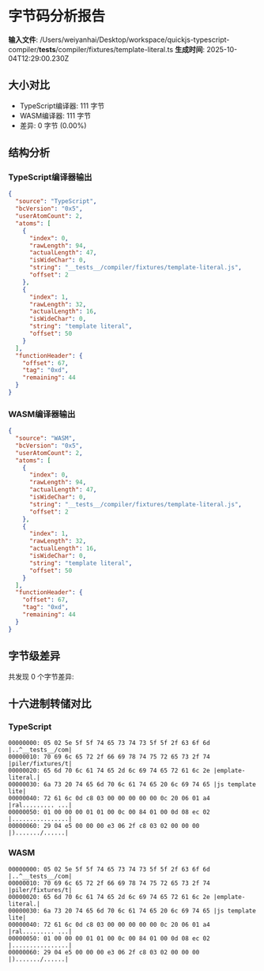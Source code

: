 # 字节码分析报告

**输入文件**: /Users/weiyanhai/Desktop/workspace/quickjs-typescript-compiler/__tests__/compiler/fixtures/template-literal.ts
**生成时间**: 2025-10-04T12:29:00.230Z

## 大小对比

- TypeScript编译器: 111 字节
- WASM编译器: 111 字节
- 差异: 0 字节 (0.00%)

## 结构分析

### TypeScript编译器输出
```json
{
  "source": "TypeScript",
  "bcVersion": "0x5",
  "userAtomCount": 2,
  "atoms": [
    {
      "index": 0,
      "rawLength": 94,
      "actualLength": 47,
      "isWideChar": 0,
      "string": "__tests__/compiler/fixtures/template-literal.js",
      "offset": 2
    },
    {
      "index": 1,
      "rawLength": 32,
      "actualLength": 16,
      "isWideChar": 0,
      "string": "template literal",
      "offset": 50
    }
  ],
  "functionHeader": {
    "offset": 67,
    "tag": "0xd",
    "remaining": 44
  }
}
```

### WASM编译器输出
```json
{
  "source": "WASM",
  "bcVersion": "0x5",
  "userAtomCount": 2,
  "atoms": [
    {
      "index": 0,
      "rawLength": 94,
      "actualLength": 47,
      "isWideChar": 0,
      "string": "__tests__/compiler/fixtures/template-literal.js",
      "offset": 2
    },
    {
      "index": 1,
      "rawLength": 32,
      "actualLength": 16,
      "isWideChar": 0,
      "string": "template literal",
      "offset": 50
    }
  ],
  "functionHeader": {
    "offset": 67,
    "tag": "0xd",
    "remaining": 44
  }
}
```

## 字节级差异

共发现 0 个字节差异:


## 十六进制转储对比

### TypeScript
```
00000000: 05 02 5e 5f 5f 74 65 73 74 73 5f 5f 2f 63 6f 6d |..^__tests__/com|
00000010: 70 69 6c 65 72 2f 66 69 78 74 75 72 65 73 2f 74 |piler/fixtures/t|
00000020: 65 6d 70 6c 61 74 65 2d 6c 69 74 65 72 61 6c 2e |emplate-literal.|
00000030: 6a 73 20 74 65 6d 70 6c 61 74 65 20 6c 69 74 65 |js template lite|
00000040: 72 61 6c 0d c8 03 00 00 00 00 00 0c 20 06 01 a4 |ral......... ...|
00000050: 01 00 00 00 01 01 00 0c 00 84 01 00 0d 08 ec 02 |................|
00000060: 29 04 e5 00 00 00 e3 06 2f c8 03 02 00 00 00    |)......./......|
```

### WASM
```
00000000: 05 02 5e 5f 5f 74 65 73 74 73 5f 5f 2f 63 6f 6d |..^__tests__/com|
00000010: 70 69 6c 65 72 2f 66 69 78 74 75 72 65 73 2f 74 |piler/fixtures/t|
00000020: 65 6d 70 6c 61 74 65 2d 6c 69 74 65 72 61 6c 2e |emplate-literal.|
00000030: 6a 73 20 74 65 6d 70 6c 61 74 65 20 6c 69 74 65 |js template lite|
00000040: 72 61 6c 0d c8 03 00 00 00 00 00 0c 20 06 01 a4 |ral......... ...|
00000050: 01 00 00 00 01 01 00 0c 00 84 01 00 0d 08 ec 02 |................|
00000060: 29 04 e5 00 00 00 e3 06 2f c8 03 02 00 00 00    |)......./......|
```